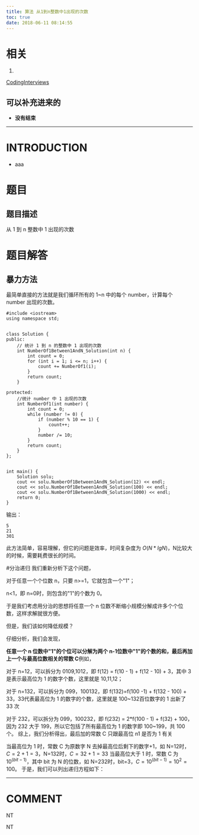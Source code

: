 ```yaml
---
title: 算法 从1到n整数中1出现的次数
toc: true
date: 2018-06-11 08:14:55
---
```




# 相关






  1.


[CodingInterviews](https://github.com/gatieme/CodingInterviews)







## 可以补充进来的






  * **没有结束**





* * *





# INTRODUCTION






  * aaa





# 题目




## 题目描述


从 1 到 n 整数中 1 出现的次数






# 题目解答




## 暴力方法


最简单直接的方法就是我们循环所有的 1~n 中的每个 number，计算每个 number 出现的次数。


    #include <iostream>
    using namespace std;


    class Solution {
    public:
    	// 统计 1 到 n 的整数中 1 出现的次数
    	int NumberOf1Between1AndN_Solution(int n) {
    		int count = 0;
    		for (int i = 1; i <= n; i++) {
    			count += NumberOf1(i);
    		}
    		return count;
    	}

    protected:
    	//统计 number 中 1 出现的次数
    	int NumberOf1(int number) {
    		int count = 0;
    		while (number != 0) {
    			if (number % 10 == 1) {
    				count++;
    			}
    			number /= 10;
    		}
    		return count;
    	}
    };


    int main() {
    	Solution solu;
    	cout << solu.NumberOf1Between1AndN_Solution(12) << endl;
    	cout << solu.NumberOf1Between1AndN_Solution(100) << endl;
    	cout << solu.NumberOf1Between1AndN_Solution(1000) << endl;
    	return 0;
    }


输出：


    5
    21
    301


此方法简单，容易理解，但它的问题是效率，时间复杂度为 $O(N * lgN)$，N比较大的时候，需要耗费很长的时间。

#分治递归
我们重新分析下这个问题，

对于任意一个个位数 n，只要 n>=1，它就包含一个"1"；

n<1，即 n=0时，则包含的"1"的个数为 0。

于是我们考虑用分治的思想将任意一个 n 位数不断缩小规模分解成许多个个位数，这样求解就很方便。

但是，我们该如何降低规模？

仔细分析，我们会发现，

**任意一个 n 位数中"1"的个位可以分解为两个 n-1位数中"1"的个数的和，最后再加上一个与最高位数相关的常数 C**例如，

对于 n=12，可以拆分为 0109,1012，即 f(12) = f(10 - 1) + f(12 - 10) + 3，其中 3 是表示最高位为 1 的数字个数，这里就是 10,11,12；

对于 n=132，可以拆分为 099，100132，即 f(132)=f(100 -1) + f(132 - 100) + 33，33代表最高位为 1 的数字的个数，这里就是 100~132百位数字的 1 出新了 33 次

对于 232，可以拆分为 099，100232，即 f(232) = 2*f(100 - 1) + f(32) + 100，因为 232 大于 199，所以它包括了所有最高位为 1 的数字即 100~199，共 100 个。
综上，我们分析得出，最后加的常数 C 只跟最高位 n1 是否为 1 有关

当最高位为 1 时，常数 C 为原数字 N 去掉最高位后剩下的数字+1，如 N=12时，$C = 2 + 1 = 3$，N=132时，$C = 32 + 1 = 33$
当最高位大于 1 时，常数 C 为 $10^(bit-1)$，其中 bit 为 N 的位数，如 N=232时，bit=3，$C = 10^(bit-1) = 10^2 = 100$。 于是，我们可以列出递归方程如下：











* * *





# COMMENT

NT

NT

